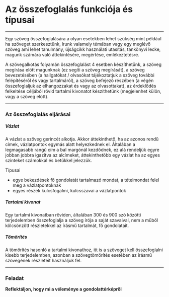 # Az összefoglalás funkciója és típusai
---
Egy szöveg összefoglalására a olyan esetekben lehet szükség mint például ha szöveget szerkesztünk, írunk valamely témában vagy egy meglévő szöveg ami lehet tanulmány, újságcikk használati utasítás, tankönyvi lecke, magunk számára való áttekintésére, megértése, emlékeztetésre.

A szövegalkotás folyamán összefoglalást 4 esetben készíthetünk, a szöveg megírása elött magunknak (ez segíti a szöveg megírását), a szöveg bevezetésében (a hallgatókat / olvasókat tájékoztatjuk a szöveg további felépítéséről és vagy tartalmáról), a szöveg befejező részében (a végén összefoglaljuk az elhangozzakat és vagy az olvasottakat), az érdeklődés felkeltése céljából rövid tartalmi kivonatot készíthetünk (megjelenhet külön, vagy a szöveg elött).
***
### Az összefoglalás eljárásai
##### Vázlat
A vázlat a szöveg gerincét alkotja. Akkor áttekinthető, ha az azonos rendű címek, vázlatpontok egymás alatt helyezkednek el. Általában a legmagasabb rangú cím a bal margónál kezdődnek, ez alá rendeljük egyre jobban jobbra igazítva az alcímeket, áttekinthetőbb egy vázlat ha az egyes szinteket számokkal és betűkkel jelezzük.

Típusai
- egye bekezdések fő gondolatát tartalmazó mondat, a tételmondat felel meg a vázlatpontoknak
- egyes részek kulcsfogalmi, kulcsszavai a vázlatpontok

##### Tartalmi kivonat
Egy tartalmi kivonatban röviden, általában 300 és 900 szó közötti terjedelemben összefoglalja a szöveg írója a saját szavaival, nem a műből kölcsönzött részletekkel az írásmű tartalmát, fő gondolatait.

##### Tömörítés
A tömörítés hasonló a tartalmi kivonathoz, itt is a szöveget kell összefoglalni kisebb terjedelemben, azonban a szövegtömörítés esetében az írásmű szövegének részleteit használjuk fel.
***
### Feladat
**Reflektáljon, hogy mi a véleménye a gondolattérképről**
